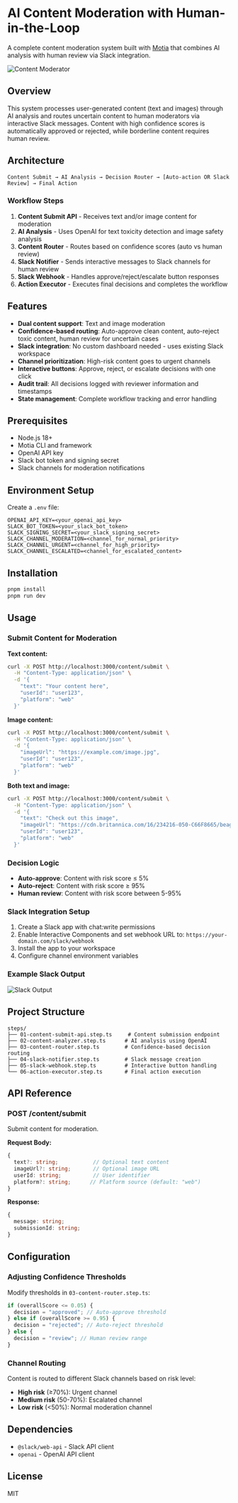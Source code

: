 # AI Content Moderation with Human-in-the-Loop

A complete content moderation system built with [Motia](https://motia.dev) that combines AI analysis with human review via Slack integration.

![Content Moderator](assets/workflow.png)

## Overview

This system processes user-generated content (text and images) through AI analysis and routes uncertain content to human moderators via interactive Slack messages. Content with high confidence scores is automatically approved or rejected, while borderline content requires human review.

## Architecture

```
Content Submit → AI Analysis → Decision Router → [Auto-action OR Slack Review] → Final Action
```

### Workflow Steps

1. **Content Submit API** - Receives text and/or image content for moderation
2. **AI Analysis** - Uses OpenAI for text toxicity detection and image safety analysis
3. **Content Router** - Routes based on confidence scores (auto vs human review)
4. **Slack Notifier** - Sends interactive messages to Slack channels for human review
5. **Slack Webhook** - Handles approve/reject/escalate button responses
6. **Action Executor** - Executes final decisions and completes the workflow

## Features

- **Dual content support**: Text and image moderation
- **Confidence-based routing**: Auto-approve clean content, auto-reject toxic content, human review for uncertain cases
- **Slack integration**: No custom dashboard needed - uses existing Slack workspace
- **Channel prioritization**: High-risk content goes to urgent channels
- **Interactive buttons**: Approve, reject, or escalate decisions with one click
- **Audit trail**: All decisions logged with reviewer information and timestamps
- **State management**: Complete workflow tracking and error handling

## Prerequisites

- Node.js 18+
- Motia CLI and framework
- OpenAI API key
- Slack bot token and signing secret
- Slack channels for moderation notifications

## Environment Setup

Create a `.env` file:

```env
OPENAI_API_KEY=<your_openai_api_key>
SLACK_BOT_TOKEN=<your_slack_bot_token>
SLACK_SIGNING_SECRET=<your_slack_signing_secret>
SLACK_CHANNEL_MODERATION=<channel_for_normal_priority>
SLACK_CHANNEL_URGENT=<channel_for_high_priority>
SLACK_CHANNEL_ESCALATED=<channel_for_escalated_content>
```

## Installation

```bash
pnpm install
pnpm run dev
```

## Usage

### Submit Content for Moderation

**Text content:**

```bash
curl -X POST http://localhost:3000/content/submit \
  -H "Content-Type: application/json" \
  -d '{
    "text": "Your content here",
    "userId": "user123",
    "platform": "web"
  }'
```

**Image content:**

```bash
curl -X POST http://localhost:3000/content/submit \
  -H "Content-Type: application/json" \
  -d '{
    "imageUrl": "https://example.com/image.jpg",
    "userId": "user123",
    "platform": "web"
  }'
```

**Both text and image:**

```bash
curl -X POST http://localhost:3000/content/submit \
  -H "Content-Type: application/json" \
  -d '{
    "text": "Check out this image",
    "imageUrl": "https://cdn.britannica.com/16/234216-050-C66F8665/beagle-hound-dog.jpg",
    "userId": "user123",
    "platform": "web"
  }'
```

### Decision Logic

- **Auto-approve**: Content with risk score ≤ 5%
- **Auto-reject**: Content with risk score ≥ 95%
- **Human review**: Content with risk score between 5-95%

### Slack Integration Setup

1. Create a Slack app with chat:write permissions
2. Enable Interactive Components and set webhook URL to: `https://your-domain.com/slack/webhook`
3. Install the app to your workspace
4. Configure channel environment variables

### Example Slack Output

![Slack Output](assets/slack-output.png)

## Project Structure

```
steps/
├── 01-content-submit-api.step.ts     # Content submission endpoint
├── 02-content-analyzer.step.ts      # AI analysis using OpenAI
├── 03-content-router.step.ts        # Confidence-based decision routing
├── 04-slack-notifier.step.ts        # Slack message creation
├── 05-slack-webhook.step.ts         # Interactive button handling
└── 06-action-executor.step.ts       # Final action execution
```

## API Reference

### POST /content/submit

Submit content for moderation.

**Request Body:**

```typescript
{
  text?: string;           // Optional text content
  imageUrl?: string;       // Optional image URL
  userId: string;          // User identifier
  platform?: string;      // Platform source (default: "web")
}
```

**Response:**

```typescript
{
  message: string;
  submissionId: string;
}
```

## Configuration

### Adjusting Confidence Thresholds

Modify thresholds in `03-content-router.step.ts`:

```typescript
if (overallScore <= 0.05) {
  decision = "approved"; // Auto-approve threshold
} else if (overallScore >= 0.95) {
  decision = "rejected"; // Auto-reject threshold
} else {
  decision = "review"; // Human review range
}
```

### Channel Routing

Content is routed to different Slack channels based on risk level:

- **High risk** (≥70%): Urgent channel
- **Medium risk** (50-70%): Escalated channel
- **Low risk** (<50%): Normal moderation channel

## Dependencies

- `@slack/web-api` - Slack API client
- `openai` - OpenAI API client

## License

MIT
